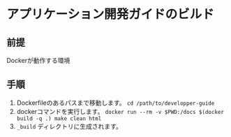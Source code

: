 # アプリケーション開発ガイドのビルド
## 前提
Dockerが動作する環境

## 手順
1. Dockerfileのあるパスまで移動します。 `cd /path/to/developper-guide`
1. dockerコマンドを実行します。 `docker run --rm -v $PWD:/docs $(docker build -q .) make clean html`
1. `_build` ディレクトリに生成されます。
